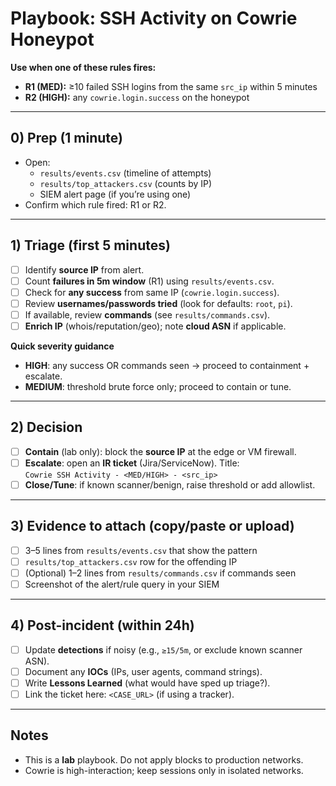 # Playbook: SSH Activity on Cowrie Honeypot

**Use when one of these rules fires:**
- **R1 (MED):** ≥10 failed SSH logins from the same `src_ip` within 5 minutes
- **R2 (HIGH):** any `cowrie.login.success` on the honeypot

---

## 0) Prep (1 minute)
- Open:
  - `results/events.csv` (timeline of attempts)
  - `results/top_attackers.csv` (counts by IP)
  - SIEM alert page (if you’re using one)
- Confirm which rule fired: R1 or R2.

---

## 1) Triage (first 5 minutes)
- [ ] Identify **source IP** from alert.
- [ ] Count **failures in 5m window** (R1) using `results/events.csv`.
- [ ] Check for **any success** from same IP (`cowrie.login.success`).
- [ ] Review **usernames/passwords tried** (look for defaults: `root`, `pi`).
- [ ] If available, review **commands** (see `results/commands.csv`).
- [ ] **Enrich IP** (whois/reputation/geo); note **cloud ASN** if applicable.

**Quick severity guidance**
- **HIGH**: any success OR commands seen → proceed to containment + escalate.
- **MEDIUM**: threshold brute force only; proceed to contain or tune.

---

## 2) Decision
- [ ] **Contain** (lab only): block the **source IP** at the edge or VM firewall.
- [ ] **Escalate**: open an **IR ticket** (Jira/ServiceNow). Title:  
  `Cowrie SSH Activity - <MED/HIGH> - <src_ip>`
- [ ] **Close/Tune**: if known scanner/benign, raise threshold or add allowlist.

---

## 3) Evidence to attach (copy/paste or upload)
- [ ] 3–5 lines from `results/events.csv` that show the pattern
- [ ] `results/top_attackers.csv` row for the offending IP
- [ ] (Optional) 1–2 lines from `results/commands.csv` if commands seen
- [ ] Screenshot of the alert/rule query in your SIEM

---

## 4) Post-incident (within 24h)
- [ ] Update **detections** if noisy (e.g., `≥15/5m`, or exclude known scanner ASN).
- [ ] Document any **IOCs** (IPs, user agents, command strings).
- [ ] Write **Lessons Learned** (what would have sped up triage?).
- [ ] Link the ticket here: `<CASE_URL>` (if using a tracker).

---

## Notes
- This is a **lab** playbook. Do not apply blocks to production networks.
- Cowrie is high-interaction; keep sessions only in isolated networks.

